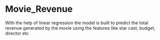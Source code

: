 # Movie_Revenue
With the help of linear regression the model is built to predict the total revenue generated by the movie using the features like star cast, budget, director etc

